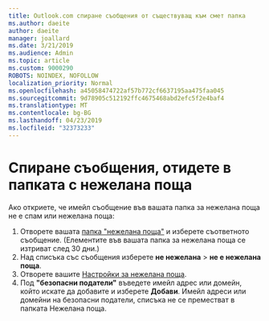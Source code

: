 ```yaml
---
title: Outlook.com спиране съобщения от съществуващ към смет папка
ms.author: daeite
author: daeite
manager: joallard
ms.date: 3/21/2019
ms.audience: Admin
ms.topic: article
ms.custom: 9000290
ROBOTS: NOINDEX, NOFOLLOW
localization_priority: Normal
ms.openlocfilehash: a45058474722af57b772cf6637195aa475faa045
ms.sourcegitcommit: 9d78905c512192ffc4675468abd2efc5f2e4baf4
ms.translationtype: MT
ms.contentlocale: bg-BG
ms.lasthandoff: 04/23/2019
ms.locfileid: "32373233"
---
```

# <a name="stop-messages-going-to-your-junk-email-folder"></a>Спиране съобщения, отидете в папката с нежелана поща

Ако откриете, че имейл съобщение във вашата папка за нежелана поща не е спам или нежелана поща:

1. Отворете вашата [папка "нежелана поща"](https://outlook.live.com/mail/junkemail) и изберете съответното съобщение. (Елементите във вашата папка за нежелана поща се изтриват след 30 дни.)
1. Над списъка със съобщения изберете **не нежелана** > **не е нежелана поща**.
1. Отворете вашите [Настройки за нежелана поща](https://go.microsoft.com/fwlink/?linkid=2035804).
1. Под **"безопасни податели"** въведете имейл адрес или домейн, който искате да добавите и изберете **Добави**. Имейл адреси или домейни на безопасни податели, списъка не се преместват в папката Нежелана поща.